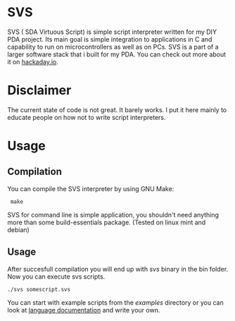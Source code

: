 
# SVS

SVS ( SDA Virtuous Script) is simple script interpreter written for my DIY PDA project. Its main goal is simple integration to applications in C and capability to run on microcontrollers as well as on PCs.
SVS is a part of a larger software stack that i built for my PDA.
You can check out more about it on [hackaday.io](https://hackaday.io/project/35165-sda-the-best-new-pda).


# Disclaimer
The current state of code is not great. It barely works. I put it here mainly to educate people on how not to write script interpreters.

# Usage

## Compilation
You can compile the SVS interpreter by using GNU Make:

     make

SVS for command line is simple application, you shouldn't need anything more than some build-essentials package. (Tested on linux mint and debian)

## Usage
After succesfull compilation you will end up with *svs* binary in the bin folder. Now you can execute svs scripts.

    ./svs somescript.svs
 You can start with example scripts from the *examples* directory or you can look at  [language documentation](SYNTAX.md) and write your own.

